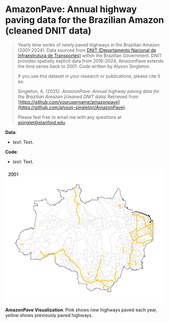 # AmazonPave: Annual highway paving data for the Brazilian Amazon (cleaned DNIT data)
> Yearly time series of newly paved highways in the Brazilian Amazon (2001-2024). Data sourced from [DNIT (Departamento Nacional de Infraestrutura de Transportes)](https://www.gov.br/transportes/pt-br/assuntos/dados-de-transportes/bit/bit-mapas) within the Brazilian Government. DNIT provides spatially explicit data from 2016-2024, AmazonPave extends the time series back to 2001. Code written by Alyson Singleton.
>
> If you use this dataset in your research or publications, please cite it as:
>
> Singleton, A. (2025). *AmazonPave: Annual highway paving data for the Brazilian Amazon (cleaned DNIT data)* Retrieved from [https://github.com/yourusername/amazonpave](https://github.com/alyson-singleton/AmazonPave).
> 
> Please feel free to email me with any questions at asinglet@stanford.edu.

__Data__:
* _text_: Text.

__Code__:
* _text_: Text.

![Time series of newly paved highways in the Brazilian Amazon (2001-2024).](AmazonPave.gif)

__AmazonPave Visualization__: Pink shows new highways paved each year, yellow shows previously paved highways. 

